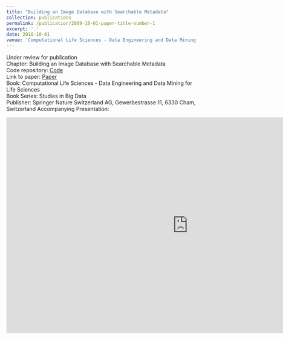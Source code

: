 ```yaml
---
title: "Building an Image Database with Searchable Metadata"
collection: publications
permalink: /publication/2009-10-01-paper-title-number-1
excerpt: '.'
date: 2010-10-01
venue: 'Computational Life Sciences - Data Engineering and Data Mining for Life Sciences'
---
```


Under review for publication <br>
Chapter: Building an Image Database with Searchable Metadata <br>
Code repository: [Code](https://github.com/ShreyaKapoor18/biomed_images_metadb) <br>
Link to paper: [Paper](https://link.springer.com/chapter/10.1007/978-3-031-08411-9_19?fromPaywallRec=false) <br>
Book: Computational Life Sciences - Data Engineering and Data Mining for Life Sciences <br>
Book Series: Studies in Big Data <br>
Publisher: Springer Nature Switzerland AG, Gewerbestrasse 11, 6330 Cham, Switzerland
Accompanying Presentation:
<!DOCTYPE html>
<html lang="en">
<head>
  <meta charset="UTF-8">
  <meta name="viewport" content="width=device-width, initial-scale=1.0">
  <title>Building an Image Database with Searchable Metadata</title>
</head>
<body>
  <iframe 
    src="https://docs.google.com/presentation/d/1hcDu4EyV7T8GbWCOgNJOvSjPh-W2dfmhAbXcoYHIm8U/embed" 
    frameborder="0" 
    width="960" 
    height="569" 
    allowfullscreen="true" 
    mozallowfullscreen="true" 
    webkitallowfullscreen="true">
  </iframe>
</body>
</html>
